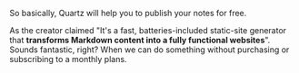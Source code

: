 
So basically, Quartz will help you to publish your notes for free. 


As the creator claimed "It's a fast, batteries-included static-site generator that **transforms Markdown content into a fully functional websites**". Sounds fantastic, right? When we can do something without purchasing or subscribing to a monthly plans. 




